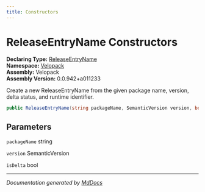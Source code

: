 ```yaml
---
title: Constructors
---
```

<!--  
  <auto-generated>   
    The contents of this file were generated by a tool.  
    Changes to this file may be list if the file is regenerated  
  </auto-generated>   
-->

# ReleaseEntryName Constructors

**Declaring Type:** [ReleaseEntryName](../index.md)  
**Namespace:** [Velopack](../../index.md)  
**Assembly:** Velopack  
**Assembly Version:** 0.0.942+a011233

Create a new ReleaseEntryName from the given package name, version, delta status, and runtime identifier.

```csharp
public ReleaseEntryName(string packageName, SemanticVersion version, bool isDelta);
```

## Parameters

`packageName`  string

`version`  SemanticVersion

`isDelta`  bool

___

*Documentation generated by [MdDocs](https://github.com/ap0llo/mddocs)*

